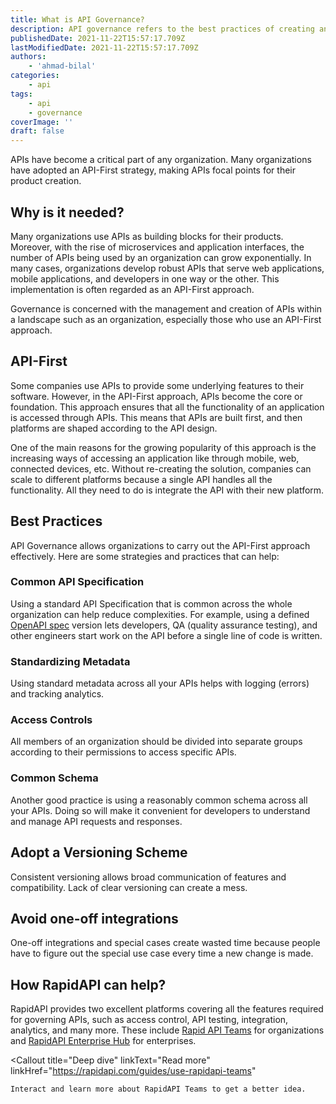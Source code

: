 ```yaml
---
title: What is API Governance?
description: API governance refers to the best practices of creating and managing APIs in an organization.
publishedDate: 2021-11-22T15:57:17.709Z
lastModifiedDate: 2021-11-22T15:57:17.709Z
authors:
    - 'ahmad-bilal'
categories:
    - api
tags:
    - api
    - governance
coverImage: ''
draft: false
---
```


<Lead>

APIs have become a critical part of any organization. Many organizations have adopted an API-First strategy, making APIs focal points for their product creation.

</Lead>

## Why is it needed?

Many organizations use APIs as building blocks for their products. Moreover, with the rise of microservices and application interfaces, the number of APIs being used by an organization can grow exponentially. In many cases, organizations develop robust APIs that serve web applications, mobile applications, and developers in one way or the other. This implementation is often regarded as an API-First approach.

Governance is concerned with the management and creation of APIs within a landscape such as an organization, especially those who use an API-First approach.

## API-First

Some companies use APIs to provide some underlying features to their software. However, in the API-First approach, APIs become the core or foundation. This approach ensures that all the functionality of an application is accessed through APIs. This means that APIs are built first, and then platforms are shaped according to the API design.

One of the main reasons for the growing popularity of this approach is the increasing ways of accessing an application like through mobile, web, connected devices, etc. Without re-creating the solution, companies can scale to different platforms because a single API handles all the functionality. All they need to do is integrate the API with their new platform.

## Best Practices

API Governance allows organizations to carry out the API-First approach effectively. Here are some strategies and practices that can help:

### Common API Specification

Using a standard API Specification that is common across the whole organization can help reduce complexities. For example, using a defined [OpenAPI spec](https://rapidapi.com/guides/open-api-spec) version lets developers, QA (quality assurance testing), and other engineers start work on the API before a single line of code is written.

### Standardizing Metadata

Using standard metadata across all your APIs helps with logging (errors) and tracking analytics.

### Access Controls

All members of an organization should be divided into separate groups according to their permissions to access specific APIs.

### Common Schema

Another good practice is using a reasonably common schema across all your APIs. Doing so will make it convenient for developers to understand and manage API requests and responses.

## Adopt a Versioning Scheme

Consistent versioning allows broad communication of features and compatibility. Lack of clear versioning can create a mess.

## Avoid one-off integrations

One-off integrations and special cases create wasted time because people have to figure out the special use case every time a new change is made.

## How RapidAPI can help?

RapidAPI provides two excellent platforms covering all the features required for governing APIs, such as access control, API testing, integration, analytics, and many more. These include [Rapid API Teams](https://rapidapi.com/products/teams?utm_source=RapidAPI.com/guides&utm_medium=DevRel&utm_campaign=DevRel) for organizations and [RapidAPI Enterprise Hub](https://rapidapi.com/products/enterprise-hub/?utm_source=RapidAPI.com/guides&utm_medium=DevRel&utm_campaign=DevRel) for enterprises.

<Callout
	title="Deep dive"
	linkText="Read more"
	linkHref="https://rapidapi.com/guides/use-rapidapi-teams"
>
	Interact and learn more about RapidAPI Teams to get a better idea.
</Callout>

